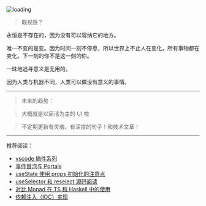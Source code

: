 ![loading](https://saber2pr.top/MyWeb/resource/image/blog-bg.webp)

> 既视感？

永恒是不存在的，因为没有可以容纳它的地方。

唯一不变的是变。因为时间一刻不停息，所以世界上不止人在变化，所有事物都在变化。下一刻的你不是这一刻的你。

一昧地追寻意义是无用的。

因为人类与机器不同，人类可以做没有意义的事情。

---

> 未来的趋势：

> 大概就是以简洁为主的 UI 啦

> 不定期更新有灵魂、有深度的句子！和技术文章！

---

推荐阅读：
- [vscode 插件系列](/zh/posts/2964907711/3615466745/)
- [事件冒泡与 Portals](/zh/posts/93045664/2799513546/)
- [useState 使用 props 初始化的注意点](/zh/posts/93045664/2832757990/)
- [useSelector 和 reselect 源码阅读](/zh/posts/3078029389/3685947818/)
- [对比 Monad 在 TS 和 Haskell 中的使用](/zh/posts/3300794385/2162349897/)
- [依赖注入（IOC）实现](/zh/posts/3417095202/2381535473/)
